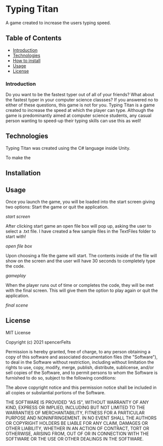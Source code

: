 # Typing Titan
A game created to increase the users typing speed.

## Table of Contents
- [Introduction](https://github.com/spencerFelts/TypingTitan#Introduction)
- [Technologies](https://github.com/spencerFelts/TypingTitan#Technologies)
- [How to install](https://github.com/spencerFelts/TypingTitan#Installation)
- [Usage](https://github.com/spencerFelts/TypingTitan#Usage)
- [License](https://github.com/spencerFelts/TypingTitan#License)

### Introduction
Do you want to be the fastest typer out of all of your friends? What about the fastest typer in your computer science classses? If you answered no to either of these questions, this game is not for you. Typing Titan is a game created to increase the speed at which the player can type. Although the game is predominantly aimed at computer science students, any casual person wanting to speed-up their typing skills can use this as well! 

## Technologies
Typing Titan was created using the C# language inside Unity.

To make the 

## Installation

## Usage
Once you launch the game, you will be loaded into the start screen giving two options: Start the game or quit the application.

*start screen*

After clicking start game an open file box will pop up, asking the user to select a .txt file. I have created a few sample files in the TextFiles folder to start with!

*open file box*

Upon choosing a file the game will start. The contents inside of the file will show on the screen and the user will have 30 seconds to completely type the code.

*gameplay*

When the player runs out of time or completes the code, they will be met with the final screen. This will give them the option to play again or quit the application.

*final scene*

## License
MIT License

Copyright (c) 2021 spencerFelts

Permission is hereby granted, free of charge, to any person obtaining a copy
of this software and associated documentation files (the "Software"), to deal
in the Software without restriction, including without limitation the rights
to use, copy, modify, merge, publish, distribute, sublicense, and/or sell
copies of the Software, and to permit persons to whom the Software is
furnished to do so, subject to the following conditions:

The above copyright notice and this permission notice shall be included in all
copies or substantial portions of the Software.

THE SOFTWARE IS PROVIDED "AS IS", WITHOUT WARRANTY OF ANY KIND, EXPRESS OR
IMPLIED, INCLUDING BUT NOT LIMITED TO THE WARRANTIES OF MERCHANTABILITY,
FITNESS FOR A PARTICULAR PURPOSE AND NONINFRINGEMENT. IN NO EVENT SHALL THE
AUTHORS OR COPYRIGHT HOLDERS BE LIABLE FOR ANY CLAIM, DAMAGES OR OTHER
LIABILITY, WHETHER IN AN ACTION OF CONTRACT, TORT OR OTHERWISE, ARISING FROM,
OUT OF OR IN CONNECTION WITH THE SOFTWARE OR THE USE OR OTHER DEALINGS IN THE
SOFTWARE.
